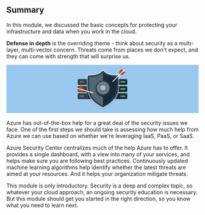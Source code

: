 ## Summary

In this module, we discussed the basic concepts for protecting your infrastructure and data when you work in the cloud.

**Defense in depth** is the overriding theme - think about security as a multi-layer, multi-vector concern. Threats come from places we don't expect, and they can come with strength that will surprise us.

![Picture is of a shield blocking arrows. It represents the concept of being safe from security threats.](../media/6-heading.png)

Azure has out-of-the-box help for a great deal of the security issues we face. One of the first steps we should take is assessing how much help from Azure we can use based on whether we're leveraging IaaS, PaaS, or SaaS.

Azure Security Center centralizes much of the help Azure has to offer. It provides a single dashboard, with a view into many of your services, and helps make sure you are following best practices. Continuously updated machine learning algorithms help identify whether the latest threats are aimed at your resources. And it helps your organization mitigate threats.

This module is only introductory. Security is a deep and complex topic, so whatever your cloud approach, an ongoing security education is necessary. But this module should get you started in the right direction, so you know what you need to learn next.
